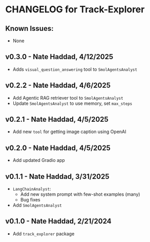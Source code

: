 # CHANGELOG for Track-Explorer

## Known Issues:
- None

## v0.3.0 - Nate Haddad, 4/12/2025
- Adds `visual_question_answering` tool to `SmolAgentsAnalyst`

## v0.2.2 - Nate Haddad, 4/6/2025
- Add Agentic RAG retriever tool to `SmolAgentsAnalyst`
- Update `SmolAgentsAnalyst` to use memory, set `max_steps`

## v0.2.1 - Nate Haddad, 4/5/2025
- Add new `tool` for getting image caption using OpenAI

## v0.2.0 - Nate Haddad, 4/5/2025
- Add updated Gradio app

## v0.1.1 - Nate Haddad, 3/31/2025
- `LangChainAnalyst`:
    - Add new system prompt with few-shot examples (many)
    - Bug fixes
- Add `SmolAgentsAnalyst`

## v0.1.0 - Nate Haddad, 2/21/2024
- Add `track_explorer` package
